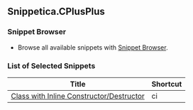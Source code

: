 ## Snippetica.CPlusPlus

### Snippet Browser

* Browse all available snippets with [Snippet Browser](http://pihrt.net/Snippetica/Snippets?Engine=VisualStudioCode&Language=CPlusPlus).

### List of Selected Snippets

Title | Shortcut
----- | --------
[Class with Inline Constructor/Destructor](class_with_inline_constructor_destructor.snippet)|ci

